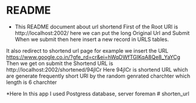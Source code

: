 # README

* This README document about url shortend
 First of the Root URl is http://localhost:2002/
 here we can put the long Original Url and Submit 
 When we submit then here insert a new record in URLS tables.

 It also redirect to shortend url page
 for example we insert the URL https://www.google.co.in/?gfe_rd=cr&ei=hWqDWfTGIKqA8Qe8_YaYCg
 Then we get on submit the Shortend URL is http://localhost:2002/shortened/94jlCr
 Here 94jlCr is shortend URL which are generate frequently short URl by the random genrated charchter which length is 6 charchter

*Here In this app I used Postgress database, server foreman # shorten_url
